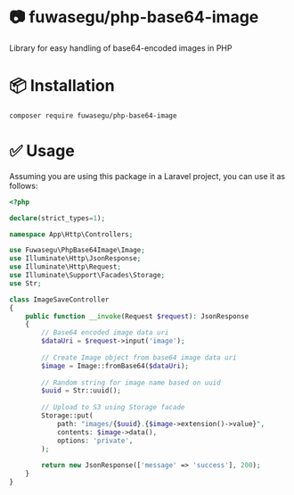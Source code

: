# 📷 fuwasegu/php-base64-image
Library for easy handling of base64-encoded images in PHP

# 📦 Installation
```shell
composer require fuwasegu/php-base64-image
```

# ✅ Usage
Assuming you are using this package in a Laravel project, you can use it as follows:

```php
<?php

declare(strict_types=1);

namespace App\Http\Controllers;

use Fuwasegu\PhpBase64Image\Image;
use Illuminate\Http\JsonResponse;
use Illuminate\Http\Request;
use Illuminate\Support\Facades\Storage;
use Str;

class ImageSaveController
{
    public function __invoke(Request $request): JsonResponse
    {
        // Base64 encoded image data uri
        $dataUri = $request->input('image');
        
        // Create Image object from base64 image data uri
        $image = Image::fromBase64($dataUri);
        
        // Random string for image name based on uuid
        $uuid = Str::uuid();
        
        // Upload to S3 using Storage facade
        Storage::put(
            path: "images/{$uuid}.{$image->extension()->value}",
            contents: $image->data(),
            options: 'private',
        );
        
        return new JsonResponse(['message' => 'success'], 200);
    }
}
```